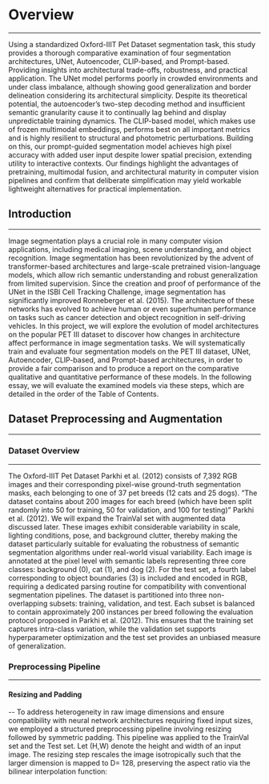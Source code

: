 # Overview
-----------------------

Using a standardized Oxford-IIIT Pet Dataset segmentation task, this study provides a thorough comparative examination of four segmentation architectures, UNet, Autoencoder, CLIP-based, and Prompt-based. Providing insights into architectural trade-offs, robustness, and practical application. The UNet model performs poorly in crowded environments and under class imbalance, although showing good generalization and border delineation considering its architectural simplicity. Despite its theoretical potential, the autoencoder’s two-step decoding method and insufficient semantic granularity cause it to continually lag behind and display unpredictable training dynamics. The CLIP-based model, which makes use of frozen multimodal embeddings, performs best on all important metrics and is highly resilient to structural and photometric perturbations. Building on this, our prompt-guided segmentation model achieves high pixel accuracy with added user input despite lower spatial precision, extending utility to interactive contexts. Our findings highlight the advantages of pretraining, multimodal fusion, and architectural maturity in computer vision pipelines and confirm that deliberate simplification may yield workable lightweight alternatives for practical implementation.

## Introduction
--------
Image segmentation plays a crucial role in many computer vision applications, including medical imaging, scene understanding, and object recognition. Image segmentation has been revolutionized by the advent of transformer-based architectures and large-scale pretrained vision-language models, which allow rich semantic understanding and robust generalization from limited supervision. Since the creation and proof of performance of the UNet in the ISBI Cell Tracking Challenge, image segmentation has significantly improved Ronneberger et al. (2015). The architecture of these networks has evolved to achieve human or even superhuman performance on tasks such as cancer detection and object recognition in self-driving vehicles. In this project, we will explore the evolution of model architectures on the popular PET III dataset to discover how changes in architecture affect performance in image segmentation tasks. We will systematically train and evaluate four segmentation models on the PET III dataset, UNet, Autoencoder, CLIP-based, and Prompt-based architectures, in order to provide a fair comparison and to produce a report on the comparative qualitative and quantitative performance of these models. In the following essay, we will evaluate the examined models via these steps, which are detailed in the order of the Table of Contents.

## Dataset Preprocessing and Augmentation
--------
### Dataset Overview
----
The Oxford-IIIT Pet Dataset Parkhi et al. (2012) consists of 7,392 RGB images and their corresponding pixel-wise ground-truth segmentation masks, each belonging to one of 37 pet breeds (12 cats and 25 dogs). ”The dataset contains about 200 images for each breed (which have been split randomly into 50 for training, 50 for validation, and 100 for testing)” Parkhi et al. (2012). We will expand the TrainVal set with augmented data discussed later. These images exhibit considerable variability in scale, lighting conditions, pose, and background clutter, thereby making the dataset particularly suitable for evaluating the robustness of semantic segmentation algorithms under real-world visual variability. Each image is annotated at the pixel level with semantic labels representing three core classes: background (0), cat (1), and dog (2). For the test set, a fourth label corresponding to object boundaries (3) is included and encoded in RGB, requiring a dedicated parsing routine for compatibility with conventional segmentation pipelines. The dataset is partitioned into three non-overlapping subsets: training, validation, and test. Each subset is balanced to contain approximately 200 instances per breed following the evaluation protocol proposed in Parkhi et al. (2012). This ensures that the training set captures intra-class variation, while the validation set supports hyperparameter optimization and the test set provides an unbiased measure of generalization.

### Preprocessing Pipeline
----
#### Resizing and Padding
--
To address heterogeneity in raw image dimensions and ensure compatibility with neural network architectures requiring fixed input sizes, we employed a structured preprocessing pipeline involving resizing followed by symmetric padding. This pipeline was applied to the TrainVal set and the Test set. Let (H,W) denote the height and width of an input image. The resizing step rescales the image isotropically such that the larger dimension is mapped to D= 128, preserving the aspect ratio via the bilinear interpolation function:

